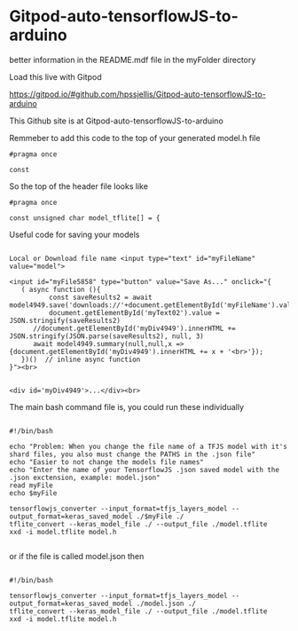 # Gitpod-auto-tensorflowJS-to-arduino

better information in the README.mdf file in the myFolder directory


Load this live with Gitpod

https://gitpod.io/#github.com/hpssjellis/Gitpod-auto-tensorflowJS-to-arduino

This Github site is at Gitpod-auto-tensorflowJS-to-arduino


Remmeber to add this code to the top of your generated model.h file

```
#pragma once

const 

```

So the top of the header file looks like

```
#pragma once

const unsigned char model_tflite[] = {
```



Useful code for saving your models

```

Local or Download file name <input type="text" id="myFileName" value="model"> 

<input id="myFile5858" type="button" value="Save As..." onclick="{	
   ( async function (){									    
          const saveResults2 = await model4949.save('downloads://'+document.getElementById('myFileName').value);							    
          document.getElementById('myText02').value = JSON.stringify(saveResults2)									
	  //document.getElementById('myDiv4949').innerHTML += JSON.stringify(JSON.parse(saveResults2), null, 3)  
	  await model4949.summary(null,null,x => {document.getElementById('myDiv4949').innerHTML += x + '<br>'});
   })()  // inline async function								     
}"><br>	


<div id='myDiv4949'>...</div><br>

```



The main bash command file is, you could run these individually
```
  
#!/bin/bash

echo "Problem: When you change the file name of a TFJS model with it's shard files, you also must change the PATHS in the .json file"
echo "Easier to not change the models file names"
echo "Enter the name of your TensorflowJS .json saved model with the .json exctension, example: model.json"
read myFile
echo $myFile

tensorflowjs_converter --input_format=tfjs_layers_model --output_format=keras_saved_model ./$myFile ./
tflite_convert --keras_model_file ./ --output_file ./model.tflite
xxd -i model.tflite model.h


```
or if the file is called model.json then 


```
  
#!/bin/bash

tensorflowjs_converter --input_format=tfjs_layers_model --output_format=keras_saved_model ./model.json ./
tflite_convert --keras_model_file ./ --output_file ./model.tflite
xxd -i model.tflite model.h


```



